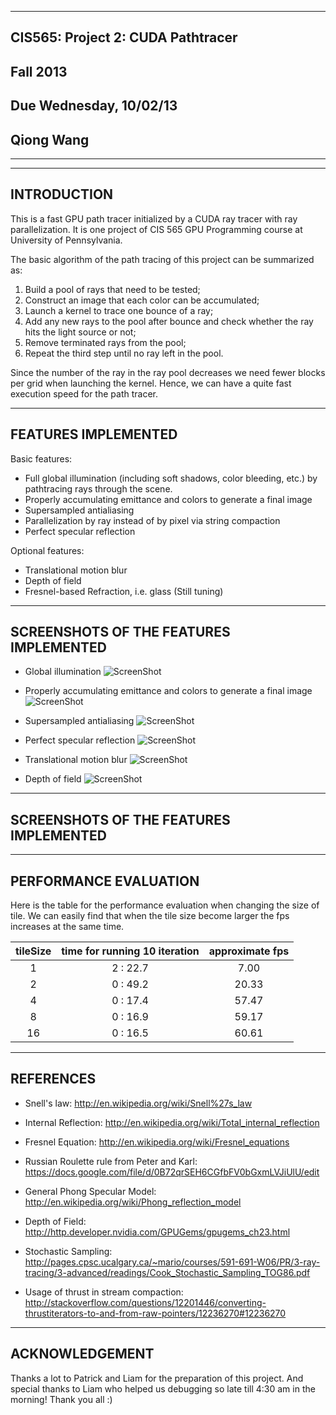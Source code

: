 -------------------------------------------------------------------------------
CIS565: Project 2: CUDA Pathtracer
-------------------------------------------------------------------------------
Fall 2013
-------------------------------------------------------------------------------
Due Wednesday, 10/02/13
-------------------------------------------------------------------------------
Qiong Wang
-------------------------------------------------------------------------------

-------------------------------------------------------------------------------


-------------------------------------------------------------------------------
INTRODUCTION
-------------------------------------------------------------------------------
This is a fast GPU path tracer initialized by a CUDA ray tracer with ray parallelization. It is one project of CIS 565 GPU Programming course at University of Pennsylvania.

The basic algorithm of the path tracing of this project can be summarized as:

1. Build a pool of rays that need to be tested;
2. Construct an image that each color can be accumulated;
3. Launch a kernel to trace one bounce of a ray;
4. Add any new rays to the pool after bounce and check whether the ray hits the light source or not;
5. Remove terminated rays from the pool;
6. Repeat the third step until no ray left in the pool.

Since the number of the ray in the ray pool decreases we need fewer blocks per grid when launching the kernel. Hence, we can have a quite fast execution speed for the path tracer.


-------------------------------------------------------------------------------
FEATURES IMPLEMENTED
-------------------------------------------------------------------------------
Basic features:

* Full global illumination (including soft shadows, color bleeding, etc.) by pathtracing rays through the scene. 
* Properly accumulating emittance and colors to generate a final image
* Supersampled antialiasing
* Parallelization by ray instead of by pixel via string compaction
* Perfect specular reflection

Optional features:

* Translational motion blur
* Depth of field
* Fresnel-based Refraction, i.e. glass (Still tuning)

-------------------------------------------------------------------------------
SCREENSHOTS OF THE FEATURES IMPLEMENTED
-------------------------------------------------------------------------------
* Global illumination
![ScreenShot]()

* Properly accumulating emittance and colors to generate a final image
![ScreenShot]()

* Supersampled antialiasing
![ScreenShot]()

* Perfect specular reflection
![ScreenShot]()

* Translational motion blur
![ScreenShot]()

* Depth of field
![ScreenShot]()

-------------------------------------------------------------------------------
SCREENSHOTS OF THE FEATURES IMPLEMENTED
-------------------------------------------------------------------------------


-------------------------------------------------------------------------------
PERFORMANCE EVALUATION
-------------------------------------------------------------------------------
Here is the table for the performance evaluation when changing the size of tile. We can easily find that when the tile size become larger the fps increases at the same time.

| tileSize  |      time for running 10 iteration     |  approximate fps |
|:---------:|:--------------------------------------:|:----------------:|
|     1     |               2 : 22.7                 |       7.00       |
|     2     |               0 : 49.2                 |       20.33      |
|     4     |               0 : 17.4                 |       57.47      |
|     8     |               0 : 16.9                 |       59.17      |
|    16     |               0 : 16.5                 |       60.61      |


-------------------------------------------------------------------------------
REFERENCES
-------------------------------------------------------------------------------
* Snell's law: http://en.wikipedia.org/wiki/Snell%27s_law

* Internal Reflection: http://en.wikipedia.org/wiki/Total_internal_reflection
 
* Fresnel Equation: http://en.wikipedia.org/wiki/Fresnel_equations

* Russian Roulette rule from Peter and Karl: https://docs.google.com/file/d/0B72qrSEH6CGfbFV0bGxmLVJiUlU/edit

* General Phong Specular Model: http://en.wikipedia.org/wiki/Phong_reflection_model

* Depth of Field: http://http.developer.nvidia.com/GPUGems/gpugems_ch23.html

* Stochastic Sampling: http://pages.cpsc.ucalgary.ca/~mario/courses/591-691-W06/PR/3-ray-tracing/3-advanced/readings/Cook_Stochastic_Sampling_TOG86.pdf

* Usage of thrust in stream compaction: http://stackoverflow.com/questions/12201446/converting-thrustiterators-to-and-from-raw-pointers/12236270#12236270

-------------------------------------------------------------------------------
ACKNOWLEDGEMENT
-------------------------------------------------------------------------------
Thanks a lot to Patrick and Liam for the preparation of this project. And special thanks to Liam who helped us debugging so late till 4:30 am in the morning! Thank you all :)
